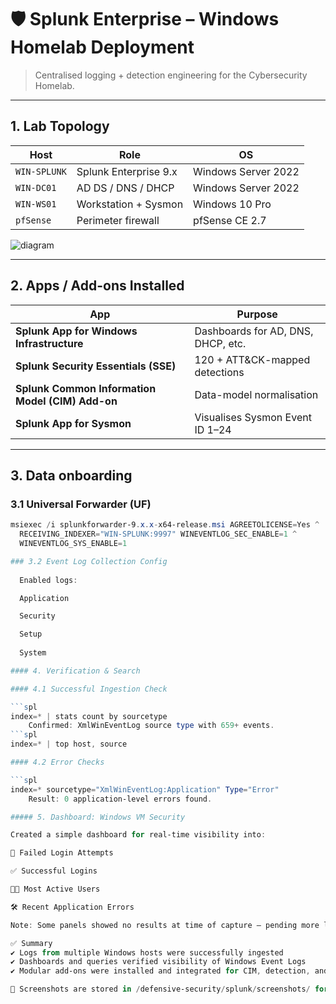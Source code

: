 # 🛡️ Splunk Enterprise – Windows Homelab Deployment
> Centralised logging + detection engineering for the Cybersecurity Homelab.

---

## 1. Lab Topology
| Host | Role | OS |
|------|------|----|
| `WIN-SPLUNK` | Splunk Enterprise 9.x | Windows Server 2022 |
| `WIN-DC01`   | AD DS / DNS / DHCP    | Windows Server 2022 |
| `WIN-WS01`   | Workstation + Sysmon  | Windows 10 Pro |
| `pfSense`    | Perimeter firewall    | pfSense CE 2.7 |

![diagram](img/splunk-overview.png)

---

## 2. Apps / Add-ons Installed
| App | Purpose |
|-----|---------|
| **Splunk App for Windows Infrastructure** | Dashboards for AD, DNS, DHCP, etc. |
| **Splunk Security Essentials (SSE)** | 120 + ATT&CK-mapped detections |
| **Splunk Common Information Model (CIM) Add-on** | Data-model normalisation |
| **Splunk App for Sysmon** | Visualises Sysmon Event ID 1–24 |

---

## 3. Data onboarding

### 3.1 Universal Forwarder (UF)

```powershell
msiexec /i splunkforwarder-9.x.x-x64-release.msi AGREETOLICENSE=Yes ^
  RECEIVING_INDEXER="WIN-SPLUNK:9997" WINEVENTLOG_SEC_ENABLE=1 ^
  WINEVENTLOG_SYS_ENABLE=1

### 3.2 Event Log Collection Config
  
  Enabled logs:

  Application

  Security

  Setup
 
  System

#### 4. Verification & Search

#### 4.1 Successful Ingestion Check

```spl
index=* | stats count by sourcetype
	Confirmed: XmlWinEventLog source type with 659+ events.
```spl
index=* | top host, source

#### 4.2 Error Checks

```spl
index=* sourcetype="XmlWinEventLog:Application" Type="Error"
	Result: 0 application-level errors found.

##### 5. Dashboard: Windows VM Security

Created a simple dashboard for real-time visibility into:

🔐 Failed Login Attempts

✅ Successful Logins

🧑‍💻 Most Active Users

🛠️ Recent Application Errors

Note: Some panels showed no results at time of capture – pending more live data.

✅ Summary
✔️ Logs from multiple Windows hosts were successfully ingested
✔️ Dashboards and queries verified visibility of Windows Event Logs
✔️ Modular add-ons were installed and integrated for CIM, detection, and visibility

📂 Screenshots are stored in /defensive-security/splunk/screenshots/ for clarity.
